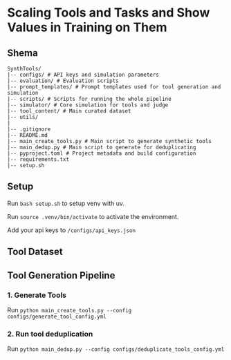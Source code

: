 # Scaling Tools and Tasks and Show Values in Training on Them

## Shema
```
SynthTools/
|-- configs/ # API keys and simulation parameters
|-- evaluation/ # Evaluation scripts
|-- prompt_templates/ # Prompt templates used for tool generation and simulation
|-- scripts/ # Scripts for running the whole pipeline
|-- simulator/ # Core simulation for tools and judge
|-- tool_content/ # Main curated dataset
|-- utils/
|
|-- .gitignore
|-- README.md
|-- main_create_tools.py # Main script to generate synthetic tools
|-- main_dedup.py # Main script to generate for deduplicating
|-- pyproject.toml # Project metadata and build configuration
|-- requirements.txt
|-- setup.sh
```
       

## Setup

Run `bash setup.sh` to setup venv with uv.

Run `source .venv/bin/activate` to activate the environment.

Add your api keys to `/configs/api_keys.json`

## Tool Dataset


## Tool Generation Pipeline
### 1. Generate Tools 
Run `python main_create_tools.py --config configs/generate_tool_config.yml`
### 2. Run tool deduplication 
Run `python main_dedup.py --config configs/deduplicate_tools_config.yml`

